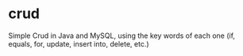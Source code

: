 # crud
Simple Crud in Java and MySQL, using the key words of each one (if, equals, for, update, insert into, delete, etc.)
